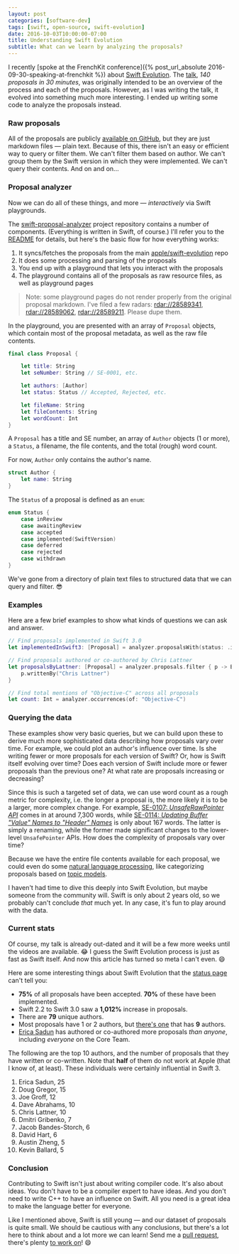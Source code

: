 ```yaml
---
layout: post
categories: [software-dev]
tags: [swift, open-source, swift-evolution]
date: 2016-10-03T10:00:00-07:00
title: Understanding Swift Evolution
subtitle: What can we learn by analyzing the proposals?
---
```


I recently [spoke at the FrenchKit conference]({% post_url_absolute 2016-09-30-speaking-at-frenchkit %}) about [Swift Evolution](https://github.com/apple/swift-evolution). The [talk](https://speakerdeck.com/jessesquires/140-proposals-in-30-minutes), *140 proposals in 30 minutes*, was originally intended to be an overview of the process and each of the proposals. However, as I was writing the talk, it evolved into something much more interesting. I ended up writing some code to analyze the proposals instead.

<!--excerpt-->

### Raw proposals

All of the proposals are publicly [available on GitHub](https://github.com/apple/swift-evolution/tree/master/proposals), but they are just markdown files &mdash; plain text. Because of this, there isn't an easy or efficient way to query or filter them. We can't filter them based on author. We can't group them by the Swift version in which they were implemented. We can't query their contents. And on and on...

### Proposal analyzer

Now we can do all of these things, and more &mdash; *interactively* via Swift playgrounds.

The [swift-proposal-analyzer](https://github.com/jessesquires/swift-proposal-analyzer) project repository contains a number of components. (Everything is written in Swift, of course.) I'll refer you to the [README](https://github.com/jessesquires/swift-proposal-analyzer/blob/master/README.md#setup) for details, but here's the basic flow for how everything works:

1. It syncs/fetches the proposals from the main [apple/swift-evolution](https://github.com/apple/swift-evolution) repo
2. It does some processing and parsing of the proposals
3. You end up with a playground that lets you interact with the proposals
4. The playground contains all of the proposals as raw resource files, as well as playground pages

> Note: some playground pages do not render properly from the original proposal markdown. I've filed a few radars: [rdar://28589341](https://openradar.appspot.com/radar?id=6066152501411840), [rdar://28589062](https://openradar.appspot.com/radar?id=6673199689367552), [rdar://28589211](https://openradar.appspot.com/radar?id=5050621174480896). Please dupe them.

In the playground, you are presented with an array of `Proposal` objects, which contain most of the proposal metadata, as well as the raw file contents.

```swift
final class Proposal {

    let title: String
    let seNumber: String // SE-0001, etc.

    let authors: [Author]
    let status: Status // Accepted, Rejected, etc.

    let fileName: String
    let fileContents: String
    let wordCount: Int
}
```

A `Proposal` has a title and SE number, an array of `Author` objects (1 or more), a `Status`, a filename, the file contents, and the total (rough) word count.

For now, `Author` only contains the author's name.

```swift
struct Author {
    let name: String
}
```

The `Status` of a proposal is defined as an `enum`:

```swift
enum Status {
    case inReview
    case awaitingReview
    case accepted
    case implemented(SwiftVersion)
    case deferred
    case rejected
    case withdrawn
}
```

We've gone from a directory of plain text files to structured data that we can query and filter. 😎

### Examples

Here are a few brief examples to show what kinds of questions we can ask and answer.

```swift
// Find proposals implemented in Swift 3.0
let implementedInSwift3: [Proposal] = analyzer.proposalsWith(status: .implemented(.v3_0))
```

```swift
// Find proposals authored or co-authored by Chris Lattner
let proposalsByLattner: [Proposal] = analyzer.proposals.filter { p -> Bool in
    p.writtenBy("Chris Lattner")
}
```

```swift
// Find total mentions of "Objective-C" across all proposals
let count: Int = analyzer.occurrences(of: "Objective-C")
```

### Querying the data

These examples show very basic queries, but we can build upon these to derive much more sophisticated data describing how proposals vary over time. For example, we could plot an author's influence over time. Is she writing fewer or more proposals for each version of Swift? Or, how is Swift itself evolving over time? Does each version of Swift include more or fewer proposals than the previous one? At what rate are proposals increasing or decreasing?

Since this is such a targeted set of data, we can use word count as a rough metric for complexity, i.e. the longer a proposal is, the more likely it is to be a larger, more complex change. For example, [SE-0107: *UnsafeRawPointer API*](https://github.com/apple/swift-evolution/blob/master/proposals/0107-unsaferawpointer.md) comes in at around 7,300 words, while [SE-0114: *Updating Buffer "Value" Names to "Header" Names*](https://github.com/apple/swift-evolution/blob/master/proposals/0114-buffer-naming.md) is only about 167 words. The latter is simply a renaming, while the former made significant changes to the lower-level `UnsafePointer` APIs. How does the complexity of proposals vary over time?

Because we have the entire file contents available for each proposal, we could even do some [natural language processing](https://en.wikipedia.org/wiki/Natural_language_processing), like categorizing proposals based on [topic models](https://en.wikipedia.org/wiki/Topic_model).

I haven't had time to dive this deeply into Swift Evolution, but maybe someone from the community will. Swift is only about 2 years old, so we probably can't conclude *that* much yet. In any case, it's fun to play around with the data.

### Current stats

Of course, my talk is already out-dated and it will be a few more weeks until the videos are available. 😂 I guess the Swift Evolution process is just as fast as Swift itself. And now this article has turned so meta I can't even. 😄

Here are some interesting things about Swift Evolution that the [status page](http://apple.github.io/swift-evolution/) can't tell you:

- **75%** of all proposals have been accepted. **70%** of these have been implemented.
- Swift 2.2 to Swift 3.0 saw a **1,012%** increase in proposals.
- There are **79** unique authors.
- Most proposals have 1 or 2 authors, but [there's one](https://github.com/apple/swift-evolution/blob/master/proposals/0023-api-guidelines.md) that has **9** authors.
- [Erica Sadun](http://ericasadun.com) has authored or co-authored more proposals *than anyone*, including *everyone* on the Core Team.

The following are the top 10 authors, and the number of proposals that they have written or co-written. Note that **half** of them do not work at Apple (that I know of, at least). These individuals were certainly influential in Swift 3.

1. Erica Sadun, 25
2. Doug Gregor, 15
3. Joe Groff, 12
4. Dave Abrahams, 10
5. Chris Lattner, 10
6. Dmitri Gribenko, 7
7. Jacob Bandes-Storch, 6
8. David Hart, 6
9. Austin Zheng, 5
10. Kevin Ballard, 5

### Conclusion

Contributing to Swift isn't just about writing compiler code. It's also about ideas. You don't have to be a compiler expert to have ideas. And you don't need to write C++ to have an influence on Swift. All you need is a great idea to make the language better for everyone.

Like I mentioned above, Swift is still young &mdash; and our dataset of proposals is quite small. We should be cautious with any conclusions, but there's a lot here to think about and a lot more we can learn! Send me a [pull request](https://github.com/jessesquires/swift-proposal-analyzer/compare?expand=1), there's plenty [to work on](https://github.com/jessesquires/swift-proposal-analyzer/issues)! 😄
